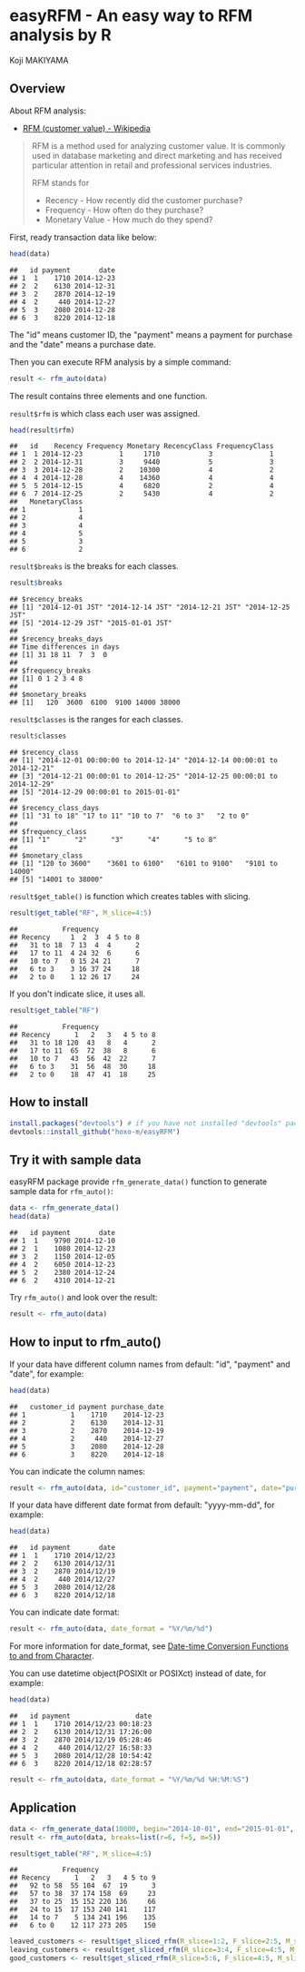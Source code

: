 # easyRFM - An easy way to RFM analysis by R
Koji MAKIYAMA  



## Overview

About RFM analysis:

- [RFM (customer value) - Wikipedia](http://en.wikipedia.org/wiki/RFM_%28customer_value%29)

> RFM is a method used for analyzing customer value. It is commonly used in database marketing and direct marketing and has received particular attention in retail and professional services industries.
> 
> RFM stands for
>
> - Recency - How recently did the customer purchase?
> - Frequency - How often do they purchase?
> - Monetary Value - How much do they spend?

First, ready transaction data like below:




```r
head(data)
```

```
##   id payment       date
## 1  1    1710 2014-12-23
## 2  2    6130 2014-12-31
## 3  2    2870 2014-12-19
## 4  2     440 2014-12-27
## 5  3    2080 2014-12-28
## 6  3    8220 2014-12-18
```

The "id" means customer ID, the "payment" means a payment for purchase and the "date" means a purchase date.

Then you can execute RFM analysis by a simple command:


```r
result <- rfm_auto(data)
```

The result contains three elements and one function.

`result$rfm` is which class each user was assigned.


```r
head(result$rfm)
```

```
##   id    Recency Frequency Monetary RecencyClass FrequencyClass
## 1  1 2014-12-23         1     1710            3              1
## 2  2 2014-12-31         3     9440            5              3
## 3  3 2014-12-28         2    10300            4              2
## 4  4 2014-12-28         4    14360            4              4
## 5  5 2014-12-15         4     6820            2              4
## 6  7 2014-12-25         2     5430            4              2
##   MonetaryClass
## 1             1
## 2             4
## 3             4
## 4             5
## 5             3
## 6             2
```

`result$breaks` is the breaks for each classes.


```r
result$breaks
```

```
## $recency_breaks
## [1] "2014-12-01 JST" "2014-12-14 JST" "2014-12-21 JST" "2014-12-25 JST"
## [5] "2014-12-29 JST" "2015-01-01 JST"
## 
## $recency_breaks_days
## Time differences in days
## [1] 31 18 11  7  3  0
## 
## $frequency_breaks
## [1] 0 1 2 3 4 8
## 
## $monetary_breaks
## [1]   120  3600  6100  9100 14000 38000
```

`result$classes` is the ranges for each classes.


```r
result$classes
```

```
## $recency_class
## [1] "2014-12-01 00:00:00 to 2014-12-14" "2014-12-14 00:00:01 to 2014-12-21"
## [3] "2014-12-21 00:00:01 to 2014-12-25" "2014-12-25 00:00:01 to 2014-12-29"
## [5] "2014-12-29 00:00:01 to 2015-01-01"
## 
## $recency_class_days
## [1] "31 to 18" "17 to 11" "10 to 7"  "6 to 3"   "2 to 0"  
## 
## $frequency_class
## [1] "1"      "2"      "3"      "4"      "5 to 8"
## 
## $monetary_class
## [1] "120 to 3600"    "3601 to 6100"   "6101 to 9100"   "9101 to 14000" 
## [5] "14001 to 38000"
```

`result$get_table()` is function which creates tables with slicing.


```r
result$get_table("RF", M_slice=4:5)
```

```
##           Frequency
## Recency     1  2  3  4 5 to 8
##   31 to 18  7 13  4  4      2
##   17 to 11  4 24 32  6      6
##   10 to 7   0 15 24 21      7
##   6 to 3    3 16 37 24     18
##   2 to 0    1 12 26 17     24
```

If you don't indicate slice, it uses all.


```r
result$get_table("RF")
```

```
##           Frequency
## Recency      1   2   3   4 5 to 8
##   31 to 18 120  43   8   4      2
##   17 to 11  65  72  38   8      6
##   10 to 7   43  56  42  22      7
##   6 to 3    31  56  48  30     18
##   2 to 0    18  47  41  18     25
```

## How to install


```r
install.packages("devtools") # if you have not installed "devtools" package
devtools::install_github("hoxo-m/easyRFM")
```

## Try it with sample data

easyRFM package provide `rfm_generate_data()` function to generate sample data for `rfm_auto()`:


```r
data <- rfm_generate_data()
head(data)
```

```
##   id payment       date
## 1  1    9790 2014-12-10
## 2  1    1080 2014-12-23
## 3  2    1150 2014-12-05
## 4  2    6050 2014-12-23
## 5  2    2380 2014-12-24
## 6  2    4310 2014-12-21
```

Try `rfm_auto()` and look over the result:


```r
result <- rfm_auto(data)
```

## How to input to rfm_auto()

If your data have different column names from default: "id", "payment" and "date", for example:




```r
head(data)
```

```
##   customer_id payment purchase_date
## 1           1    1710    2014-12-23
## 2           2    6130    2014-12-31
## 3           2    2870    2014-12-19
## 4           2     440    2014-12-27
## 5           3    2080    2014-12-28
## 6           3    8220    2014-12-18
```

You can indicate the column names:


```r
result <- rfm_auto(data, id="customer_id", payment="payment", date="purchase_date")
```

If your data have different date format from default: "yyyy-mm-dd", for example:




```r
head(data)
```

```
##   id payment       date
## 1  1    1710 2014/12/23
## 2  2    6130 2014/12/31
## 3  2    2870 2014/12/19
## 4  2     440 2014/12/27
## 5  3    2080 2014/12/28
## 6  3    8220 2014/12/18
```

You can indicate date format:


```r
result <- rfm_auto(data, date_format = "%Y/%m/%d")
```

For more information for date_format, see [Date-time Conversion Functions to and from Character](http://stat.ethz.ch/R-manual/R-patched/library/base/html/strptime.html).

You can use datetime object(POSIXlt or POSIXct) instead of date, for example:




```r
head(data)
```

```
##   id payment                date
## 1  1    1710 2014/12/23 00:18:23
## 2  2    6130 2014/12/31 17:26:00
## 3  2    2870 2014/12/19 05:28:46
## 4  2     440 2014/12/27 16:58:33
## 5  3    2080 2014/12/28 10:54:42
## 6  3    8220 2014/12/18 02:28:57
```


```r
result <- rfm_auto(data, date_format = "%Y/%m/%d %H:%M:%S")
```

## Application


```r
data <- rfm_generate_data(10000, begin="2014-10-01", end="2015-01-01", seed=123)
result <- rfm_auto(data, breaks=list(r=6, f=5, m=5))

result$get_table("RF", M_slice=4:5)
```

```
##           Frequency
## Recency      1   2   3   4 5 to 9
##   92 to 58  55 104  67  19      3
##   57 to 38  37 174 158  69     23
##   37 to 25  15 152 220 136     66
##   24 to 15  17 153 240 141    117
##   14 to 7    5 134 241 196    135
##   6 to 0    12 117 273 205    150
```

```r
leaved_customers <- result$get_sliced_rfm(R_slice=1:2, F_slice=2:5, M_slice=4:5)
leaving_customers <- result$get_sliced_rfm(R_slice=3:4, F_slice=4:5, M_slice=4:5)
good_customers <- result$get_sliced_rfm(R_slice=5:6, F_slice=4:5, M_slice=4:5)
```
